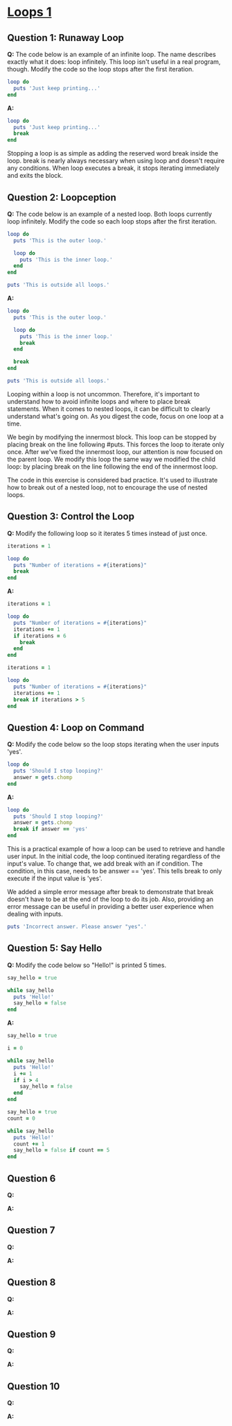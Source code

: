 # [Loops 1](https://launchschool.com/exercise_sets/2ce91ec4)

## Question 1: Runaway Loop

**Q:** The code below is an example of an infinite loop. The name describes exactly what it does: loop infinitely. This loop isn't useful in a real program, though. Modify the code so the loop stops after the first iteration.

```ruby
loop do
  puts 'Just keep printing...'
end
```

**A:**

```ruby
loop do
  puts 'Just keep printing...'
  break
end
```

Stopping a loop is as simple as adding the reserved word break inside the loop. break is nearly always necessary when using loop and doesn't require any conditions. When loop executes a break, it stops iterating immediately and exits the block.

## Question 2: Loopception

**Q:** The code below is an example of a nested loop. Both loops currently loop infinitely. Modify the code so each loop stops after the first iteration.

```ruby
loop do
  puts 'This is the outer loop.'

  loop do
    puts 'This is the inner loop.'
  end
end

puts 'This is outside all loops.'
```

**A:**

```ruby
loop do
  puts 'This is the outer loop.'

  loop do
    puts 'This is the inner loop.'
    break
  end

  break
end

puts 'This is outside all loops.'
```

Looping within a loop is not uncommon. Therefore, it's important to understand how to avoid infinite loops and where to place break statements. When it comes to nested loops, it can be difficult to clearly understand what's going on. As you digest the code, focus on one loop at a time.

We begin by modifying the innermost block. This loop can be stopped by placing break on the line following #puts. This forces the loop to iterate only once. After we've fixed the innermost loop, our attention is now focused on the parent loop. We modify this loop the same way we modified the child loop: by placing break on the line following the end of the innermost loop.

The code in this exercise is considered bad practice. It's used to illustrate how to break out of a nested loop, not to encourage the use of nested loops.

## Question 3: Control the Loop

**Q:** Modify the following loop so it iterates 5 times instead of just once.

```ruby
iterations = 1

loop do
  puts "Number of iterations = #{iterations}"
  break
end
```

**A:**

```ruby
iterations = 1

loop do
  puts "Number of iterations = #{iterations}"
  iterations += 1
  if iterations = 6
  	break
  end
end
```

```ruby
iterations = 1

loop do
  puts "Number of iterations = #{iterations}"
  iterations += 1
  break if iterations > 5
end
```

## Question 4: Loop on Command

**Q:** Modify the code below so the loop stops iterating when the user inputs 'yes'.

```ruby
loop do
  puts 'Should I stop looping?'
  answer = gets.chomp
end
```

**A:**

```ruby
loop do
  puts 'Should I stop looping?'
  answer = gets.chomp
  break if answer == 'yes'
end
```

This is a practical example of how a loop can be used to retrieve and handle user input. In the initial code, the loop continued iterating regardless of the input's value. To change that, we add break with an if condition. The condition, in this case, needs to be answer == 'yes'. This tells break to only execute if the input value is 'yes'.

We added a simple error message after break to demonstrate that break doesn't have to be at the end of the loop to do its job. Also, providing an error message can be useful in providing a better user experience when dealing with inputs.

```ruby
puts 'Incorrect answer. Please answer "yes".'
```

## Question 5: Say Hello

**Q:** Modify the code below so "Hello!" is printed 5 times.

```ruby
say_hello = true

while say_hello
  puts 'Hello!'
  say_hello = false
end
```

**A:**

```ruby
say_hello = true

i = 0

while say_hello
  puts 'Hello!'
  i += 1
  if i > 4
  	say_hello = false
  end
end
```

```ruby
say_hello = true
count = 0

while say_hello
  puts 'Hello!'
  count += 1
  say_hello = false if count == 5
end
```

## Question 6

**Q:**

**A:**

## Question 7

**Q:**

**A:**


## Question 8

**Q:**

**A:**

## Question 9

**Q:**

**A:**


## Question 10

**Q:**

**A:**
